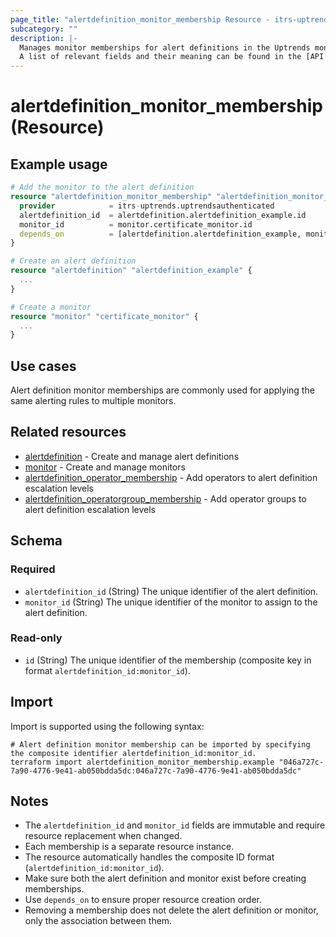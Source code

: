 ```yaml
---
page_title: "alertdefinition_monitor_membership Resource - itrs-uptrends"
subcategory: ""
description: |-
  Manages monitor memberships for alert definitions in the Uptrends monitoring platform.
  A list of relevant fields and their meaning can be found in the [API documentation for alert definitions](https://api.uptrends.com/v4/swagger/index.html?url=/v4/swagger/v1/swagger.json#/AlertDefinition) and the [Uptrends support knowledge base](https://www.uptrends.com/support/kb/api/alert-definition-api).
---
```


# alertdefinition_monitor_membership (Resource)

## Example usage

```terraform
# Add the monitor to the alert definition
resource "alertdefinition_monitor_membership" "alertdefinition_monitor_membership_example" {
  provider            = itrs-uptrends.uptrendsauthenticated
  alertdefinition_id  = alertdefinition.alertdefinition_example.id
  monitor_id          = monitor.certificate_monitor.id
  depends_on          = [alertdefinition.alertdefinition_example, monitor.certificate_monitor]
}

# Create an alert definition
resource "alertdefinition" "alertdefinition_example" {
  ...
}

# Create a monitor
resource "monitor" "certificate_monitor" {
  ...
}
```

## Use cases

Alert definition monitor memberships are commonly used for applying the same alerting rules to multiple monitors.


## Related resources

- [alertdefinition](alertdefinition.md) - Create and manage alert definitions
- [monitor](monitor.md) - Create and manage monitors
- [alertdefinition_operator_membership](alertdefinition_operator_membership.md) - Add operators to alert definition escalation levels
- [alertdefinition_operatorgroup_membership](alertdefinition_operatorgroup_membership.md) - Add operator groups to alert definition escalation levels

## Schema

### Required

- `alertdefinition_id` (String) The unique identifier of the alert definition.
- `monitor_id` (String) The unique identifier of the monitor to assign to the alert definition.

### Read-only

- `id` (String) The unique identifier of the membership (composite key in format `alertdefinition_id:monitor_id`).

## Import

Import is supported using the following syntax:

```shell
# Alert definition monitor membership can be imported by specifying the composite identifier alertdefinition_id:monitor_id.
terraform import alertdefinition_monitor_membership.example "046a727c-7a90-4776-9e41-ab050bdda5dc:046a727c-7a90-4776-9e41-ab050bdda5dc"
```

## Notes

- The `alertdefinition_id` and `monitor_id` fields are immutable and require resource replacement when changed.
- Each membership is a separate resource instance.
- The resource automatically handles the composite ID format (`alertdefinition_id:monitor_id`).
- Make sure both the alert definition and monitor exist before creating memberships.
- Use `depends_on` to ensure proper resource creation order.
- Removing a membership does not delete the alert definition or monitor, only the association between them.